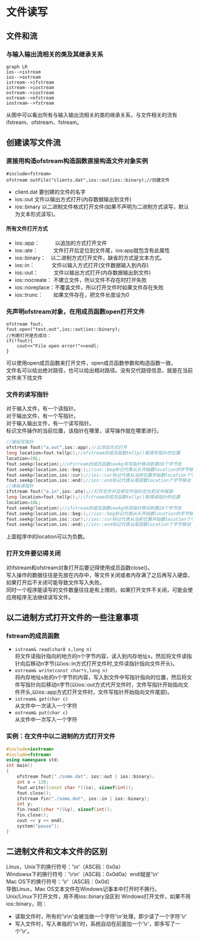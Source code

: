 # 文件读写
## 文件和流
### 与输入输出流相关的类及其继承关系
```
graph LR
ios-->istream
ios-->ostream
istream-->ifstream
istream-->iostream
ostream-->iostream
ostream-->ofstream
iostream-->fstream
```
从图中可以看出所有与输入输出流相关的类的继承关系，与文件相关的流有ifstream、ofstream、fstream。  

## 创建读写文件流  

### 直接用构造ofstream构造函数直接构造文件对象实例
```
#include<fstream>
ofstream outFile("clients.dat",ios::out|ios::binary);//创建文件
```  
- client.dat 要创建的文件的名字
- ios::out 文件以输出方式打开(内存数据输出到文件)
- ios::binary 以二进制文件格式打开文件(如果不声明为二进制方式读写，默认为文本形式读写)。

#### 所有文件打开方式 
- ios::app：　　　以追加的方式打开文件
- ios::ate：　　　文件打开后定位到文件尾，ios:app就包含有此属性
- ios::binary：　以二进制方式打开文件，缺省的方式是文本方式。
- ios::in：　　　 文件以输入方式打开(文件数据输入到内存)
- ios::out：　　　文件以输出方式打开(内存数据输出到文件)
- ios::nocreate： 不建立文件，所以文件不存在时打开失败
- ios::noreplace：不覆盖文件，所以打开文件时如果文件存在失败
- ios::trunc：　　如果文件存在，把文件长度设为0


### 先声明ofstream对象，在用成员函数open打开文件  
```
ofstream fout;
fout.open("test.out",ios::out|ios::binary);
//判断打开是否成功：
if(!fout){
    cout<<"File open error!"<<endl;
}
```  
可以使用open成员函数来打开文件，open成员函数参数和构造函数一致。    
文件名可以给出绝对路径，也可以给出相对路径。没有交代路径信息，就是在当前文件夹下找文件  
  
### 文件的读写指针
对于输入文件，有一个读指针。  
对于输出文件，有一个写指针。  
对于输入输出文件，有一个读写指针。  
标识文件操作的当前位置，该指针在哪里，读写操作就在哪里进行。  
```C++
//操纵写指针
ofstream fout("a.out",ios::app);//以添加方式打开
long location=fout.tellp();//ofstream的成员函数tellp()取得写指针的位置
location=10L;
fout.seekp(location);//ofstream的成员函数seekp将写指针移动到第10个字节处
fout.seekp(location,ios::beg:);//ios::beg标记代表从头开始数location的字节移动
fout.seekp(location,ios::cur);//ios::cur标记代表从当前位置开始数location个字节移动
fout.seekp(location,ios::end);//ios::end标记代表从尾部数location个字节移动
//操纵读指针
ifstream fout("a.in",ios::ate);//打开文件并且把文件指针定位到文件尾部
long location=fout.tellp();//ifstream的成员函数tellp()取得读指针的位置
location=10L;
fout.seekg(location);//ifstream的成员函数seekg将读指针移动到第10个字节处
fout.seekg(location,ios::beg:);//ios::beg标记代表从头开始数location的字节移动
fout.seekg(location,ios::cur);//ios::cur标记代表从当前位置开始数location个字节移动
fout.seekg(location,ios::end);//ios::end标记代表从尾部数location个字节移动
```
上面程序中的location可以为负数。
### 打开文件要记得关闭
对ifstream和ofstream对象打开后要记得使用成员函数close()。  
写入操作的数据往往是先放在内存中，等文件关闭或者内存满了之后再写入硬盘，如果打开后不关闭可能导致文件写入失败。  
同时一个程序能读写的文件数量往往是有上限的，如果打开文件不关闭，可能会使应用程序无法继续读写文件。  

## 以二进制方式打开文件的一些注意事项
### fstream的成员函数
- `istream& read(char8 s,long n)`  
将文件读指针指向的地方的n个字节内容，读入到内存地址s，然后将文件读指针向后移动n字节(以ios::in方式打开文件时,文件读指针指向文件开头)。  
- `ostream& write(const char*s,long n)`  
将内存地址s处的n个字节的内容，写入到文件中写指针指向的位置，然后将文件写指针向后移动n字节(以ios::out方式代开文件时，文件写指针开始指向文件开头,以ios::app方式打开文件时，文件写指针开始指向文件尾部)。  
- `istream& get(char c)`  
从文件中一次读入一个字符
- `ostream& put(char c)`  
从文件中一次写入一个字符  

### 实例：在文件中以二进制的方式打开文件
```C++
#include<iostream>
#include<fstream>
using namespace std;
int main()
{
	ofstream fout("./some.dat", ios::out | ios::binary);
	int x = 120;
	fout.write((const char *)(&x), sizeof(int));
	fout.close();
	ifstream fin("./some.dat", ios::in | ios::binary);
	int y;
	fin.read((char *)(&y), sizeof(int));
	fin.close();
	cout << y << endl;
	system("pause");
}
```
## 二进制文件和文本文件的区别
Linux，Unix下的换行符号：'\n'（ASC码：0x0a）  
Windowsx下的换行符号：'\r\n'（ASC码：0x0d0a）endl就是'\n'  
Mac OS下的换行符号：'\r'（ASC码：0x0d）  
导致Linux，Mac OS文本文件在Windows记事本中打开时不换行。  
Unix/Linux下打开文件，用不用ios::binary没区别
Windows打开文件，如果不用ios::binary，则：  
- 读取文件时，所有的'\r\n'会被当做一个字符'\n'处理，即少读了一个字符'\r'
- 写入文件时，写入单独的'\n'时，系统自动在前面加一个'\r'，即多写了一个'\r'。  
  
